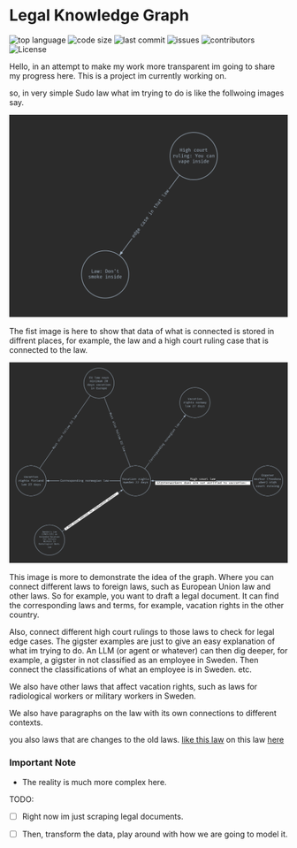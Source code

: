 # Legal Knowledge Graph


![top language](https://img.shields.io/github/languages/top/gpt-null/template)
![code size](https://img.shields.io/github/languages/code-size/gpt-null/template)
![last commit](https://img.shields.io/github/last-commit/gpt-null/template)
![issues](https://img.shields.io/github/issues/gpt-null/template)
![contributors](https://img.shields.io/github/contributors/gpt-null/template)
![License](https://img.shields.io/github/license/gpt-null/template)


Hello, in an attempt to make my work more transparent im going to share my progress here. This is a project im currently working on.


so, in very simple Sudo law what im trying to do is like the follwoing images say.

![Screenshot](assets/screenshot.png)


The fist image is here to show that data of what is connected is stored in diffrent places, for example, the law and a high court ruling case that is connected to the law.



![Screenshot](assets/screenshot_2.png)



This image is more to demonstrate the idea of the graph. Where you can connect different laws to foreign laws, such as European Union law and other laws. So for example, you want to draft a legal document. It can find the corresponding laws and terms, for example, vacation rights in the other country. 


Also, connect different high court rulings to those laws to check for legal edge cases. The gigster examples are just to give an easy explanation of what im trying to do. An LLM (or agent or whatever) can then dig deeper, for example, a gigster in not classified as an employee in Sweden. Then connect the classifications of what an employee is in Sweden. etc.

We also have other laws that affect vacation rights, such as laws for radiological workers or military workers in Sweden.

We also have paragraphs on the law with its own connections to different contexts.



you also laws that are changes to the old laws. [like this law](https://www.lagboken.se/lagboken/start/arbetsratt-och-arbetsmiljoratt/semesterlag-1977480/d_1851956-sfs-2013_950-lag-om-andring-i-semesterlagen-1977_480/) on this law [here](https://www.lagboken.se/lagboken/lagar-och-forordningar/lagar-och-forordningar/rattsvasende/rattegang-och-annan-process/rattegangsregler/gallande/d_889-lag-1974_371-om-rattegangen-i-arbetstvister/)

### Important Note

- The reality is much more complex here. 


TODO:
- [ ] Right now im just scraping legal documents.
- [ ] Then, transform the data, play around with how we are going to model it.
  
